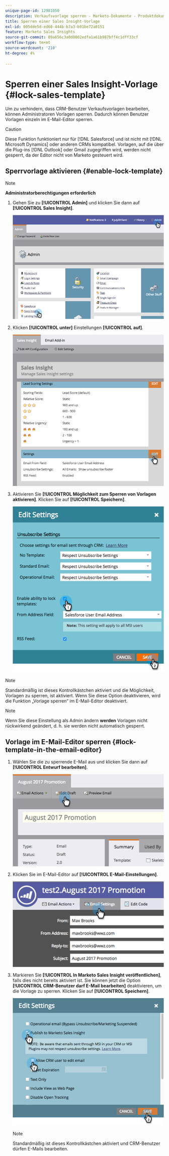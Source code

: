 ```yaml
---
unique-page-id: 12981050
description: Verkaufsvorlage sperren - Marketo-Dokumente - Produktdokumentation
title: Sperren einer Sales Insight-Vorlage
exl-id: 005dde5d-ed60-444b-b7a3-b91be72a0151
feature: Marketo Sales Insights
source-git-commit: 09a656c3a0d0002edfa1a61b987bff4c1dff33cf
workflow-type: tm+mt
source-wordcount: '210'
ht-degree: 4%

---
```


# Sperren einer Sales Insight-Vorlage {#lock-sales-template}

Um zu verhindern, dass CRM-Benutzer Verkaufsvorlagen bearbeiten, können Administratoren Vorlagen sperren. Dadurch können Benutzer Vorlagen einzeln im E-Mail-Editor sperren.

>[!CAUTION]
>
>Diese Funktion funktioniert nur für [!DNL Salesforce] und ist nicht mit [!DNL Microsoft Dynamics] oder anderen CRMs kompatibel. Vorlagen, auf die über die Plug-ins [!DNL Outlook] oder Gmail zugegriffen wird, werden nicht gesperrt, da der Editor nicht von Marketo gesteuert wird.

## Sperrvorlage aktivieren {#enable-lock-template}

>[!NOTE]
>
>**Administratorberechtigungen erforderlich**

1. Gehen Sie zu **[!UICONTROL Admin]** und klicken Sie dann auf **[!UICONTROL Sales Insight]**.

   ![](assets/1.png)

1. Klicken **[!UICONTROL unter]** Einstellungen **[!UICONTROL auf]**.

   ![](assets/2.png)

1. Aktivieren Sie **[!UICONTROL Möglichkeit zum Sperren von Vorlagen aktivieren]**. Klicken Sie auf **[!UICONTROL Speichern]**.

   ![](assets/image2017-10-9-8-3a19-3a45.png)

>[!NOTE]
>
>Standardmäßig ist dieses Kontrollkästchen aktiviert und die Möglichkeit, Vorlagen zu sperren, ist aktiviert. Wenn Sie diese Option deaktivieren, wird die Funktion „Vorlage sperren“ im E-Mail-Editor deaktiviert.

>[!NOTE]
>
>Wenn Sie diese Einstellung als Admin ändern **werden** Vorlagen nicht rückwirkend geändert, d. h. sie werden nicht automatisch gesperrt.

## Vorlage im E-Mail-Editor sperren {#lock-template-in-the-email-editor}

1. Wählen Sie die zu sperrende E-Mail aus und klicken Sie dann auf **[!UICONTROL Entwurf bearbeiten]**.

   ![](assets/5.png)

1. Klicken Sie im E-Mail-Editor auf **[!UICONTROL E-Mail-Einstellungen]**.

   ![](assets/6.png)

1. Markieren Sie **[!UICONTROL In Marketo Sales Insight veröffentlichen]**, falls dies nicht bereits aktiviert ist. Sie können jetzt die Option **[!UICONTROL CRM-Benutzer darf E-Mail bearbeiten]** deaktivieren, um die Vorlage zu sperren. Klicken Sie auf **[!UICONTROL Speichern]**.

   ![](assets/7.png)

   >[!NOTE]
   >
   >Standardmäßig ist dieses Kontrollkästchen aktiviert und CRM-Benutzer dürfen E-Mails bearbeiten.
